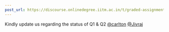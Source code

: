 ```yaml
---
post_url: https://discourse.onlinedegree.iitm.ac.in/t/graded-assignment-6/169283/12
---
```

Kindly update us regarding the status of Q1 & Q2 [@carlton](/u/carlton) [@Jivraj](/u/jivraj)